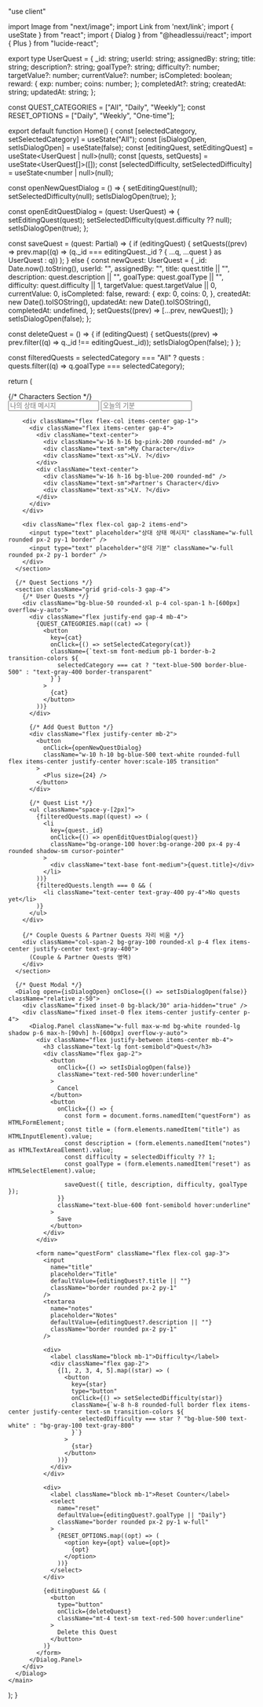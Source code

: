 "use client"

import Image from "next/image";
import Link from 'next/link';
import { useState } from "react";
import { Dialog } from "@headlessui/react";
import { Plus } from "lucide-react";

export type UserQuest = {
  _id: string;
  userId: string;
  assignedBy: string;
  title: string;
  description?: string;
  goalType?: string;
  difficulty?: number;
  targetValue?: number;
  currentValue?: number;
  isCompleted: boolean;
  reward: {
    exp: number;
    coins: number;
  };
  completedAt?: string;
  createdAt: string;
  updatedAt: string;
};

const QUEST_CATEGORIES = ["All", "Daily", "Weekly"];
const RESET_OPTIONS = ["Daily", "Weekly", "One-time"];

export default function Home() {
  const [selectedCategory, setSelectedCategory] = useState("All");
  const [isDialogOpen, setIsDialogOpen] = useState(false);
  const [editingQuest, setEditingQuest] = useState<UserQuest | null>(null);
  const [quests, setQuests] = useState<UserQuest[]>([]);
  const [selectedDifficulty, setSelectedDifficulty] = useState<number | null>(null);

  const openNewQuestDialog = () => {
    setEditingQuest(null);
    setSelectedDifficulty(null);
    setIsDialogOpen(true);
  };

  const openEditQuestDialog = (quest: UserQuest) => {
    setEditingQuest(quest);
    setSelectedDifficulty(quest.difficulty ?? null);
    setIsDialogOpen(true);
  };

  const saveQuest = (quest: Partial<UserQuest>) => {
    if (editingQuest) {
      setQuests((prev) =>
        prev.map((q) => (q._id === editingQuest._id ? { ...q, ...quest } as UserQuest : q))
      );
    } else {
      const newQuest: UserQuest = {
        _id: Date.now().toString(),
        userId: "",
        assignedBy: "",
        title: quest.title || "",
        description: quest.description || "",
        goalType: quest.goalType || "",
        difficulty: quest.difficulty || 1,
        targetValue: quest.targetValue || 0,
        currentValue: 0,
        isCompleted: false,
        reward: {
          exp: 0,
          coins: 0,
        },
        createdAt: new Date().toISOString(),
        updatedAt: new Date().toISOString(),
        completedAt: undefined,
      };
      setQuests((prev) => [...prev, newQuest]);
    }
    setIsDialogOpen(false);
  };

  const deleteQuest = () => {
    if (editingQuest) {
      setQuests((prev) => prev.filter((q) => q._id !== editingQuest._id));
      setIsDialogOpen(false);
    }
  };

  const filteredQuests =
    selectedCategory === "All"
      ? quests
      : quests.filter((q) => q.goalType === selectedCategory);

  return (
    <main className="min-h-screen bg-cream text-gray-800 p-4">
      {/* Characters Section */}
      <section className="grid grid-cols-3 gap-4 mb-6">
        <div className="flex flex-col gap-2 items-start">
          <input type="text" placeholder="나의 상태 메시지" className="w-full rounded px-2 py-1 border" />
          <input type="text" placeholder="오늘의 기분" className="w-full rounded px-2 py-1 border" />
        </div>

        <div className="flex flex-col items-center gap-1">
          <div className="flex items-center gap-4">
            <div className="text-center">
              <div className="w-16 h-16 bg-pink-200 rounded-md" />
              <div className="text-sm">My Character</div>
              <div className="text-xs">LV. ?</div>
            </div>
            <div className="text-center">
              <div className="w-16 h-16 bg-blue-200 rounded-md" />
              <div className="text-sm">Partner's Character</div>
              <div className="text-xs">LV. ?</div>
            </div>
          </div>
        </div>

        <div className="flex flex-col gap-2 items-end">
          <input type="text" placeholder="상대 상태 메시지" className="w-full rounded px-2 py-1 border" />
          <input type="text" placeholder="상대 기분" className="w-full rounded px-2 py-1 border" />
        </div>
      </section>

      {/* Quest Sections */}
      <section className="grid grid-cols-3 gap-4">
        {/* User Quests */}
        <div className="bg-blue-50 rounded-xl p-4 col-span-1 h-[600px] overflow-y-auto">
          <div className="flex justify-end gap-4 mb-4">
            {QUEST_CATEGORIES.map((cat) => (
              <button
                key={cat}
                onClick={() => setSelectedCategory(cat)}
                className={`text-sm font-medium pb-1 border-b-2 transition-colors ${
                  selectedCategory === cat ? "text-blue-500 border-blue-500" : "text-gray-400 border-transparent"
                }`}
              >
                {cat}
              </button>
            ))}
          </div>

          {/* Add Quest Button */}
          <div className="flex justify-center mb-2">
            <button
              onClick={openNewQuestDialog}
              className="w-10 h-10 bg-blue-500 text-white rounded-full flex items-center justify-center hover:scale-105 transition"
            >
              <Plus size={24} />
            </button>
          </div>

          {/* Quest List */}
          <ul className="space-y-[2px]">
            {filteredQuests.map((quest) => (
              <li
                key={quest._id}
                onClick={() => openEditQuestDialog(quest)}
                className="bg-orange-100 hover:bg-orange-200 px-4 py-4 rounded shadow-sm cursor-pointer"
              >
                <div className="text-base font-medium">{quest.title}</div>
              </li>
            ))}
            {filteredQuests.length === 0 && (
              <li className="text-center text-gray-400 py-4">No quests yet</li>
            )}
          </ul>
        </div>

        {/* Couple Quests & Partner Quests 자리 비움 */}
        <div className="col-span-2 bg-gray-100 rounded-xl p-4 flex items-center justify-center text-gray-400">
          (Couple & Partner Quests 영역)
        </div>
      </section>

      {/* Quest Modal */}
      <Dialog open={isDialogOpen} onClose={() => setIsDialogOpen(false)} className="relative z-50">
        <div className="fixed inset-0 bg-black/30" aria-hidden="true" />
        <div className="fixed inset-0 flex items-center justify-center p-4">
          <Dialog.Panel className="w-full max-w-md bg-white rounded-lg shadow p-6 max-h-[90vh] h-[600px] overflow-y-auto">
            <div className="flex justify-between items-center mb-4">
              <h3 className="text-lg font-semibold">Quest</h3>
              <div className="flex gap-2">
                <button
                  onClick={() => setIsDialogOpen(false)}
                  className="text-red-500 hover:underline"
                >
                  Cancel
                </button>
                <button
                  onClick={() => {
                    const form = document.forms.namedItem("questForm") as HTMLFormElement;
                    const title = (form.elements.namedItem("title") as HTMLInputElement).value;
                    const description = (form.elements.namedItem("notes") as HTMLTextAreaElement).value;
                    const difficulty = selectedDifficulty ?? 1;
                    const goalType = (form.elements.namedItem("reset") as HTMLSelectElement).value;

                    saveQuest({ title, description, difficulty, goalType });
                  }}
                  className="text-blue-600 font-semibold hover:underline"
                >
                  Save
                </button>
              </div>
            </div>

            <form name="questForm" className="flex flex-col gap-3">
              <input
                name="title"
                placeholder="Title"
                defaultValue={editingQuest?.title || ""}
                className="border rounded px-2 py-1"
              />
              <textarea
                name="notes"
                placeholder="Notes"
                defaultValue={editingQuest?.description || ""}
                className="border rounded px-2 py-1"
              />

              <div>
                <label className="block mb-1">Difficulty</label>
                <div className="flex gap-2">
                  {[1, 2, 3, 4, 5].map((star) => (
                    <button
                      key={star}
                      type="button"
                      onClick={() => setSelectedDifficulty(star)}
                      className={`w-8 h-8 rounded-full border flex items-center justify-center text-sm transition-colors ${
                        selectedDifficulty === star ? "bg-blue-500 text-white" : "bg-gray-100 text-gray-800"
                      }`}
                    >
                      {star}
                    </button>
                  ))}
                </div>
              </div>

              <div>
                <label className="block mb-1">Reset Counter</label>
                <select
                  name="reset"
                  defaultValue={editingQuest?.goalType || "Daily"}
                  className="border rounded px-2 py-1 w-full"
                >
                  {RESET_OPTIONS.map((opt) => (
                    <option key={opt} value={opt}>
                      {opt}
                    </option>
                  ))}
                </select>
              </div>

              {editingQuest && (
                <button
                  type="button"
                  onClick={deleteQuest}
                  className="mt-4 text-sm text-red-500 hover:underline"
                >
                  Delete this Quest
                </button>
              )}
            </form>
          </Dialog.Panel>
        </div>
      </Dialog>
    </main>
  );
}